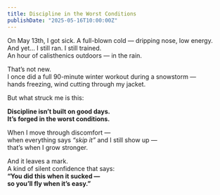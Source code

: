 ```yaml
---
title: Discipline in the Worst Conditions
publishDate: "2025-05-16T10:00:00Z"
---
```


On May 13th, I got sick. A full-blown cold — dripping nose, low energy.  
And yet… I still ran. I still trained.  
An hour of calisthenics outdoors — in the rain.

That’s not new.  
I once did a full 90-minute winter workout during a snowstorm —  
hands freezing, wind cutting through my jacket.

But what struck me is this:

**Discipline isn’t built on good days.  
It’s forged in the worst conditions.**

When I move through discomfort —  
when everything says *“skip it”* and I still show up —  
that’s when I grow stronger.

And it leaves a mark.  
A kind of silent confidence that says:  
**“You did this when it sucked —  
so you’ll fly when it’s easy.”**

